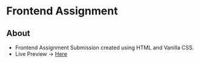 # Frontend Assignment
## About
- Frontend Assignment Submission created using HTML and Vanilla CSS.
- Live Preview -> [Here](https://devashishchakraborty.github.io/frontend-assignment)
